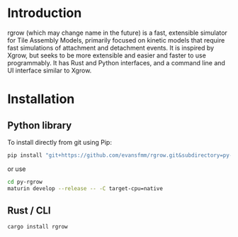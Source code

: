 # Introduction

rgrow (which may change name in the future) is a fast, extensible simulator for Tile Assembly Models, primarily focused on kinetic models that require fast simulations of attachment and detachment events.  It is inspired by Xgrow, but seeks to be more extensible and easier and faster to use programmably.  It has Rust and Python interfaces, and a command line and UI interface similar to Xgrow.

# Installation

## Python library

To install directly from git using Pip:

```bash
pip install "git+https://github.com/evansfmm/rgrow.git&subdirectory=py-rgrow"
```

or use

```bash
cd py-rgrow
maturin develop --release -- -C target-cpu=native
```

## Rust / CLI

```bash
cargo install rgrow
```